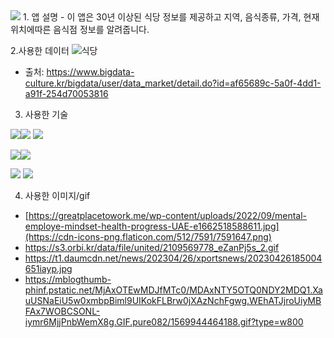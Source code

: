 <img src="https://capsule-render.vercel.app/api?type=waving&color=auto&height=200&section=header&text=food_rst&fontSize=55" />
1. 앱 설명
- 이 앱은 30년 이상된 식당 정보를 제공하고 지역, 음식종류, 가격, 현재 위치에따른 음식점 정보를 알려줍니다.

2.사용한 데이터
![식당](https://github.com/YeojinSon7/food_rst/assets/130967465/7cc8a0b9-648f-4a5a-8c29-92c16e8b0619)
- 출처: https://www.bigdata-culture.kr/bigdata/user/data_market/detail.do?id=af65689c-5a0f-4dd1-a91f-254d70053816
3. 사용한 기술

 <img src="https://img.shields.io/badge/Python-3776AB?style=flat&logo=python&logoColor=white"/><img src="https://img.shields.io/badge/Numpy-013243?style=flat&logo=numpy&logoColor=white"/> <img src="https://img.shields.io/badge/Pandas-150458?style=flat&logo=pandas&logoColor=white"/>
 
 <img src="https://img.shields.io/badge/Jupyter-F37626?style=flat&logo=jupyter&logoColor=white"/><img src="https://img.shields.io/badge/Google Colab-F9AB00?style=flat&logo=googlecolab&logoColor=white"/>
 
 <img src="https://img.shields.io/badge/Streamlit-FF4B4B?style=flat&logo=streamlit&logoColor=white"/> <img src="https://img.shields.io/badge/Visual Studio Code-007ACC?style=flat&logo=visualstudiocode&logoColor=white"/>
 
4. 사용한 이미지/gif
- [https://greatplacetowork.me/wp-content/uploads/2022/09/mental-employe-mindset-health-progress-UAE-e1662518588611.jpg](https://cdn-icons-png.flaticon.com/512/7591/7591647.png)
- https://s3.orbi.kr/data/file/united/2109569778_eZanPj5s_2.gif
- https://t1.daumcdn.net/news/202304/26/xportsnews/20230426185004651iayp.jpg
- https://mblogthumb-phinf.pstatic.net/MjAxOTEwMDJfMTc0/MDAxNTY5OTQ0NDY2MDQ1.XauUSNaEiU5w0xmbpBiml9UIKokFLBrw0jXAzNchFgwg.WEhATJjroUiyMBFAx7WOBCSONL-iymr6MjjPnbWemX8g.GIF.pure082/1569944464188.gif?type=w800


